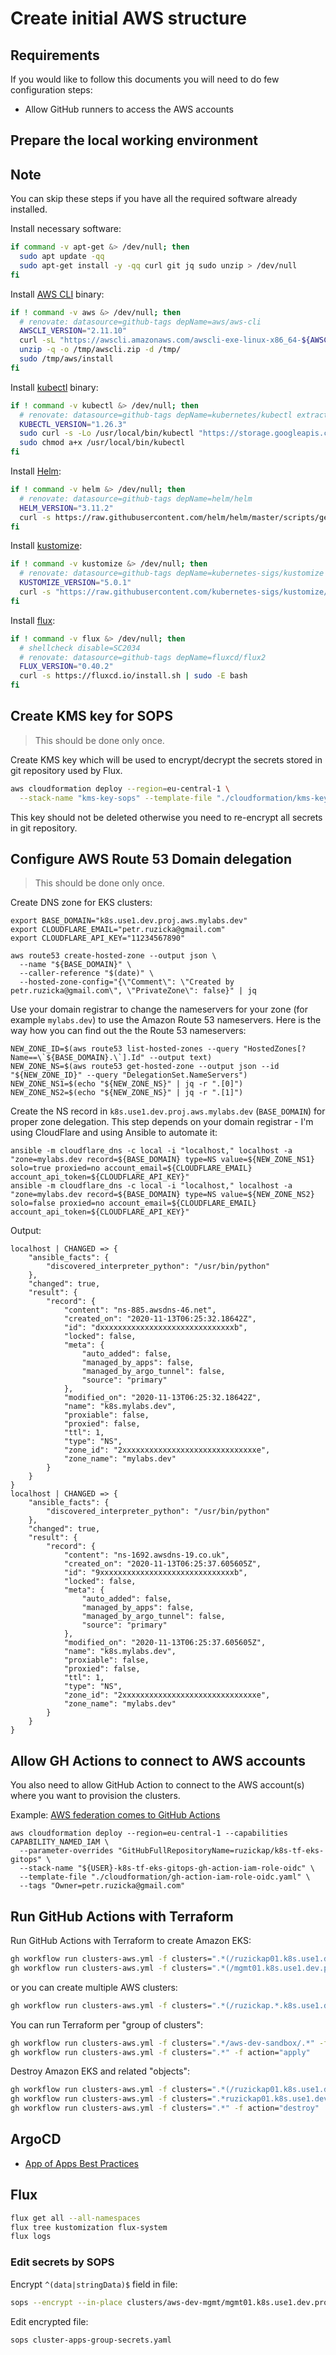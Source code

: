 # Create initial AWS structure

<!-- toc -->

## Requirements

If you would like to follow this documents you will need to do few configuration
steps:

* Allow GitHub runners to access the AWS accounts

## Prepare the local working environment

<aside class="note">

<h1>Note</h1>

You can skip these steps if you have all the required software already
installed.

</aside>

Install necessary software:

```bash
if command -v apt-get &> /dev/null; then
  sudo apt update -qq
  sudo apt-get install -y -qq curl git jq sudo unzip > /dev/null
fi
```

Install [AWS CLI](https://aws.amazon.com/cli/) binary:

```bash
if ! command -v aws &> /dev/null; then
  # renovate: datasource=github-tags depName=aws/aws-cli
  AWSCLI_VERSION="2.11.10"
  curl -sL "https://awscli.amazonaws.com/awscli-exe-linux-x86_64-${AWSCLI_VERSION}.zip" -o "/tmp/awscli.zip"
  unzip -q -o /tmp/awscli.zip -d /tmp/
  sudo /tmp/aws/install
fi
```

Install [kubectl](https://github.com/kubernetes/kubectl) binary:

```bash
if ! command -v kubectl &> /dev/null; then
  # renovate: datasource=github-tags depName=kubernetes/kubectl extractVersion=^kubernetes-(?<version>.+)$
  KUBECTL_VERSION="1.26.3"
  sudo curl -s -Lo /usr/local/bin/kubectl "https://storage.googleapis.com/kubernetes-release/release/v${KUBECTL_VERSION}/bin/$(uname | sed "s/./\L&/g")/amd64/kubectl"
  sudo chmod a+x /usr/local/bin/kubectl
fi
```

Install [Helm](https://helm.sh/):

```bash
if ! command -v helm &> /dev/null; then
  # renovate: datasource=github-tags depName=helm/helm
  HELM_VERSION="3.11.2"
  curl -s https://raw.githubusercontent.com/helm/helm/master/scripts/get | bash -s -- --version "v${HELM_VERSION}"
fi
```

Install [kustomize](https://kustomize.io/):

```bash
if ! command -v kustomize &> /dev/null; then
  # renovate: datasource=github-tags depName=kubernetes-sigs/kustomize extractVersion=^kustomize\/v(?<version>.+)$
  KUSTOMIZE_VERSION="5.0.1"
  curl -s "https://raw.githubusercontent.com/kubernetes-sigs/kustomize/master/hack/install_kustomize.sh" | sudo bash -s "${KUSTOMIZE_VERSION}" /usr/local/bin/
fi
```

Install [flux](https://fluxcd.io/):

```bash
if ! command -v flux &> /dev/null; then
  # shellcheck disable=SC2034
  # renovate: datasource=github-tags depName=fluxcd/flux2
  FLUX_VERSION="0.40.2"
  curl -s https://fluxcd.io/install.sh | sudo -E bash
fi
```

## Create KMS key for SOPS

> This should be done only once.

Create KMS key which will be used to encrypt/decrypt the secrets stored in git
repository used by Flux.

```bash
aws cloudformation deploy --region=eu-central-1 \
  --stack-name "kms-key-sops" --template-file "./cloudformation/kms-key-sops.yaml"
```

This key should not be deleted otherwise you need to re-encrypt all secrets in
git repository.

## Configure AWS Route 53 Domain delegation

> This should be done only once.

Create DNS zone for EKS clusters:

```shell
export BASE_DOMAIN="k8s.use1.dev.proj.aws.mylabs.dev"
export CLOUDFLARE_EMAIL="petr.ruzicka@gmail.com"
export CLOUDFLARE_API_KEY="11234567890"

aws route53 create-hosted-zone --output json \
  --name "${BASE_DOMAIN}" \
  --caller-reference "$(date)" \
  --hosted-zone-config="{\"Comment\": \"Created by petr.ruzicka@gmail.com\", \"PrivateZone\": false}" | jq
```

Use your domain registrar to change the nameservers for your zone (for example
`mylabs.dev`) to use the Amazon Route 53 nameservers. Here is the way how you
can find out the the Route 53 nameservers:

```shell
NEW_ZONE_ID=$(aws route53 list-hosted-zones --query "HostedZones[?Name==\`${BASE_DOMAIN}.\`].Id" --output text)
NEW_ZONE_NS=$(aws route53 get-hosted-zone --output json --id "${NEW_ZONE_ID}" --query "DelegationSet.NameServers")
NEW_ZONE_NS1=$(echo "${NEW_ZONE_NS}" | jq -r ".[0]")
NEW_ZONE_NS2=$(echo "${NEW_ZONE_NS}" | jq -r ".[1]")
```

Create the NS record in `k8s.use1.dev.proj.aws.mylabs.dev` (`BASE_DOMAIN`) for
proper zone delegation. This step depends on your domain registrar - I'm using
CloudFlare and using Ansible to automate it:

```shell
ansible -m cloudflare_dns -c local -i "localhost," localhost -a "zone=mylabs.dev record=${BASE_DOMAIN} type=NS value=${NEW_ZONE_NS1} solo=true proxied=no account_email=${CLOUDFLARE_EMAIL} account_api_token=${CLOUDFLARE_API_KEY}"
ansible -m cloudflare_dns -c local -i "localhost," localhost -a "zone=mylabs.dev record=${BASE_DOMAIN} type=NS value=${NEW_ZONE_NS2} solo=false proxied=no account_email=${CLOUDFLARE_EMAIL} account_api_token=${CLOUDFLARE_API_KEY}"
```

Output:

```text
localhost | CHANGED => {
    "ansible_facts": {
        "discovered_interpreter_python": "/usr/bin/python"
    },
    "changed": true,
    "result": {
        "record": {
            "content": "ns-885.awsdns-46.net",
            "created_on": "2020-11-13T06:25:32.18642Z",
            "id": "dxxxxxxxxxxxxxxxxxxxxxxxxxxxxxxb",
            "locked": false,
            "meta": {
                "auto_added": false,
                "managed_by_apps": false,
                "managed_by_argo_tunnel": false,
                "source": "primary"
            },
            "modified_on": "2020-11-13T06:25:32.18642Z",
            "name": "k8s.mylabs.dev",
            "proxiable": false,
            "proxied": false,
            "ttl": 1,
            "type": "NS",
            "zone_id": "2xxxxxxxxxxxxxxxxxxxxxxxxxxxxxxe",
            "zone_name": "mylabs.dev"
        }
    }
}
localhost | CHANGED => {
    "ansible_facts": {
        "discovered_interpreter_python": "/usr/bin/python"
    },
    "changed": true,
    "result": {
        "record": {
            "content": "ns-1692.awsdns-19.co.uk",
            "created_on": "2020-11-13T06:25:37.605605Z",
            "id": "9xxxxxxxxxxxxxxxxxxxxxxxxxxxxxxb",
            "locked": false,
            "meta": {
                "auto_added": false,
                "managed_by_apps": false,
                "managed_by_argo_tunnel": false,
                "source": "primary"
            },
            "modified_on": "2020-11-13T06:25:37.605605Z",
            "name": "k8s.mylabs.dev",
            "proxiable": false,
            "proxied": false,
            "ttl": 1,
            "type": "NS",
            "zone_id": "2xxxxxxxxxxxxxxxxxxxxxxxxxxxxxxe",
            "zone_name": "mylabs.dev"
        }
    }
}
```

## Allow GH Actions to connect to AWS accounts

You also need to allow GitHub Action to connect to the AWS account(s) where you
want to provision the clusters.

Example: [AWS federation comes to GitHub Actions](https://awsteele.com/blog/2021/09/15/aws-federation-comes-to-github-actions.html)

```shell
aws cloudformation deploy --region=eu-central-1 --capabilities CAPABILITY_NAMED_IAM \
  --parameter-overrides "GitHubFullRepositoryName=ruzickap/k8s-tf-eks-gitops" \
  --stack-name "${USER}-k8s-tf-eks-gitops-gh-action-iam-role-oidc" \
  --template-file "./cloudformation/gh-action-iam-role-oidc.yaml" \
  --tags "Owner=petr.ruzicka@gmail.com"
```

## Run GitHub Actions with Terraform

Run GitHub Actions with Terraform to create Amazon EKS:

```bash
gh workflow run clusters-aws.yml -f clusters=".*(/ruzickap01.k8s.use1.dev.proj.aws.mylabs.dev$).*" -f action="apply"
gh workflow run clusters-aws.yml -f clusters=".*(/mgmt01.k8s.use1.dev.proj.aws.mylabs.dev$).*" -f action="apply"
```

or you can create multiple AWS clusters:

```bash
gh workflow run clusters-aws.yml -f clusters=".*(/ruzickap.*.k8s.use1.dev.proj.aws.mylabs.dev$|/mgmt01.k8s.use1.dev.proj.aws.mylabs.dev$).*" -f action="apply"
```

You can run Terraform per "group of clusters":

```bash
gh workflow run clusters-aws.yml -f clusters=".*/aws-dev-sandbox/.*" -f action="apply"
gh workflow run clusters-aws.yml -f clusters=".*" -f action="apply"
```

Destroy Amazon EKS and related "objects":

```bash
gh workflow run clusters-aws.yml -f clusters=".*(/ruzickap01.k8s.use1.dev.proj.aws.mylabs.dev$).*" -f action="destroy"
gh workflow run clusters-aws.yml -f clusters=".*ruzickap01.k8s.use1.dev.proj.aws.mylabs.dev.*" -f action="destroy"
gh workflow run clusters-aws.yml -f clusters=".*" -f action="destroy"
```

## ArgoCD

* [App of Apps Best Practices](https://medium.com/dzerolabs/turbocharge-argocd-with-app-of-apps-pattern-and-kustomized-helm-ea4993190e7c)

## Flux

```bash
flux get all --all-namespaces
flux tree kustomization flux-system
flux logs
```

### Edit secrets by SOPS

Encrypt `^(data|stringData)$` field in file:

```bash
sops --encrypt --in-place clusters/aws-dev-mgmt/mgmt01.k8s.use1.dev.proj.aws.mylabs.dev/flux/cluster-apps-secrets.yaml
```

Edit encrypted file:

```bash
sops cluster-apps-group-secrets.yaml
```
